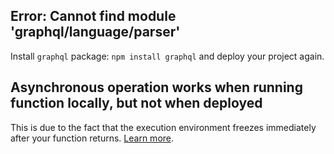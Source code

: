 ## Error: Cannot find module 'graphql/language/parser'
Install `graphql` package: `npm install graphql` and deploy your project again.

## Asynchronous operation works when running function locally, but not when deployed
This is due to the fact that the execution environment freezes immediately after your function returns. [Learn more](doc:context#section-what-happens-after-return).